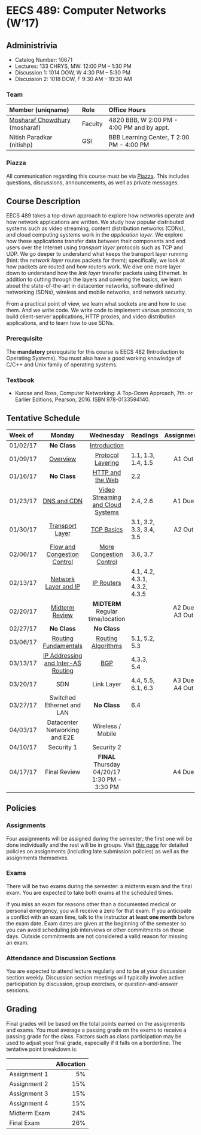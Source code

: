 # EECS 489: Computer Networks (W’17)

## Administrivia
 - Catalog Number: 10671
 - Lectures: 133 CHRYS, MW: 12:00 PM – 1:30 PM
 - Discussion 1: 1014 DOW, W 4:30 PM – 5:30 PM
 - Discussion 2: 1018 DOW, F 9:30 AM – 10:30 AM

### Team

| Member (uniqname) | Role | Office Hours |
| :---------------- | :--- | :----------- |
| [Mosharaf Chowdhury](http://www.mosharaf.com/) (mosharaf) | Faculty | 4820 BBB, W 2:00 PM - 4:00 PM and by appt.
| Nitish Paradkar (nitishp) | GSI | BBB Learning Center, T 2:00 PM - 4:00 PM |

### Piazza
All communication regarding this course must be via [Piazza](https://piazza.com/umich/winter2017/eecs489/). 
This includes questions, discussions, announcements, as well as private messages.

## Course Description
EECS 489 takes a top-down approach to explore how networks operate and how network applications are written. 
We study how popular distributed systems such as video streaming, content distribution networks (CDNs), and cloud computing systems work in the *application layer*.
We explore how these applications transfer data between their components and end users over the Internet using *transport layer* protocols such as TCP and UDP.
We go deeper to understand what keeps the transport layer running (hint: the *network layer* routes packets for them); specifically, we look at how packets are routed and how routers work.
We dive one more layer down to understand how the *link layer* transfer packets using Ethernet.
In addition to cutting through the layers and covering the basics, we learn about the state-of-the-art in datacenter networks, software-defined networking (SDNs), wireless and mobile networks, and network security. 

From a practical point of view, we learn what sockets are and how to use them. 
And we write code. 
We write code to implement various protocols, to build client-server applications, HTTP proxies, and video distribution applications, and to learn how to use SDNs.

### Prerequisite

The **mandatory** prerequisite for this course is EECS 482 (Introduction to Operating Systems). 
You must also have a good working knowledge of C/C++ and Unix family of operating systems.

### Textbook

- Kurose and Ross, Computer Networking: A Top-Down Approach, 7th. or Earlier Editions, Pearson, 2016. ISBN 978-0133594140.

## Tentative Schedule

| Week of  | Monday | Wednesday | Readings | Assignments
|:---------|:------:|:---------:|:---------|:----------:
| 01/02/17 | **No Class** | [Introduction](Slides/010417.pptx) | 
| 01/09/17 | [Overview](Slides/010917.pptx) | [Protocol Layering](Slides/011117.pptx) | 1.1, 1.3, 1.4, 1.5 | A1 Out
| 01/16/17 | **No Class** | [HTTP and the Web](Slides/011817.pptx) | 2.2
| 01/23/17 | [DNS and CDN](Slides/012317.pptx) | [Video Streaming and Cloud Systems](Slides/012517.pptx) | 2.4, 2.6 | A1 Due
| 01/30/17 | [Transport Layer](Slides/013017.pptx) | [TCP Basics](Slides/020117.pptx) | 3.1, 3.2, 3.3, 3.4, 3.5 | A2 Out
| 02/06/17 | [Flow and Congestion Control](Slides/020617.pptx) | [More Congestion Control](Slides/020817.pptx) | 3.6, 3.7
| 02/13/17 | [Network Layer and IP](Slides/021317.pptx) | [IP Routers](Slides/021517.pptx) | 4.1, 4.2, 4.3.1, 4.3.2, 4.3.5
| 02/20/17 | [Midterm Review](Slides/022017.pptx) | **MIDTERM** <br> Regular time/location | | A2 Due<br>A3 Out
| 02/27/17 | **No Class** | **No Class** |
| 03/06/17 | [Routing Fundamentals](Slides/030617.pptx) | [Routing Algorithms](Slides/030817.pptx) | 5.1, 5.2, 5.3
| 03/13/17 | [IP Addressing and Inter-AS Routing](Slides/031317.pptx) | [BGP](Slides/031517.pptx) | 4.3.3, 5.4
| 03/20/17 | SDN | Link Layer  | 4.4, 5.5, 6.1, 6.3 | A3 Due<br>A4 Out
| 03/27/17 | Switched Ethernet and LAN | **No Class** | 6.4
| 04/03/17 | Datacenter Networking and E2E | Wireless / Mobile |
| 04/10/17 | Security 1 | Security 2 | 
| 04/17/17 | Final Review | **FINAL** <br> Thursday 04/20/17 <br> 1:30 PM - 3:30 PM | | A4 Due

## Policies

### Assignments
Four assignments will be assigned during the semester; the first one will be done individually and the rest will be in groups.
Visit [this page](Assignments) for detailed policies on assignments (including late submission policies) as well as the assignments themselves. 

### Exams
There will be two exams during the semester: a midterm exam and the final exam. 
You are expected to take both exams at the scheduled times. 

If you miss an exam for reasons other than a documented medical or personal emergency, you will receive a zero for that exam. 
If you anticipate a conflict with an exam time, talk to the instructor **at least one month** before the exam date. 
Exam dates are given at the beginning of the semester so you can avoid scheduling job interviews or other commitments on those days. 
Outside commitments are not considered a valid reason for missing an exam.

### Attendance and Discussion Sections
You are expected to attend lecture regularly and to be at your discussion section weekly. 
Discussion section meetings will typically involve active participation by discussion, group exercises, or question-and-answer sessions.

## Grading
Final grades will be based on the total points earned on the assignments and exams. 
You must average a passing grade on the exams to receive a passing grade for the class. 
Factors such as class participation may be used to adjust your final grade, especially if it falls on a borderline. 
The tentative point breakdown is:

|              | Allocation 
| -------------| ----------:
| Assignment 1 |  5%        
| Assignment 2 | 15%        
| Assignment 3 | 15%        
| Assignment 4 | 15%        
| Midterm Exam | 24%        
| Final Exam   | 26%        
